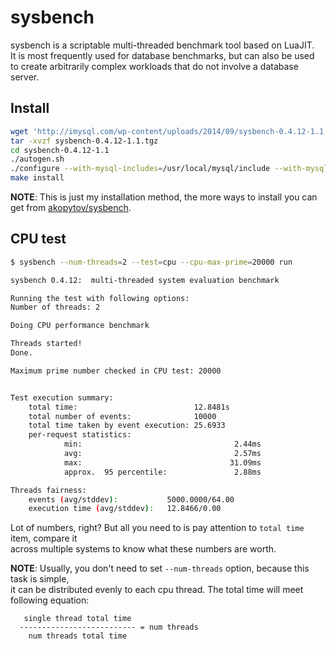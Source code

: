 # sysbench

sysbench is a scriptable multi-threaded benchmark tool based on LuaJIT.     
It is most frequently used for database benchmarks, but can also be used    
to create arbitrarily complex workloads that do not involve a database server.

## Install

```bash
wget 'http://imysql.com/wp-content/uploads/2014/09/sysbench-0.4.12-1.1.tgz'
tar -xvzf sysbench-0.4.12-1.1.tgz
cd sysbench-0.4.12-1.1
./autogen.sh
./configure --with-mysql-includes=/usr/local/mysql/include --with-mysql-libs=/usr/local/mysql/lib
make install
```

**NOTE**: This is just my installation method, the more ways to install you can get from [akopytov/sysbench](https://github.com/akopytov/sysbench).


## CPU test

```bash
$ sysbench --num-threads=2 --test=cpu --cpu-max-prime=20000 run

sysbench 0.4.12:  multi-threaded system evaluation benchmark

Running the test with following options:
Number of threads: 2

Doing CPU performance benchmark

Threads started!
Done.

Maximum prime number checked in CPU test: 20000


Test execution summary:
    total time:                          12.8481s
    total number of events:              10000
    total time taken by event execution: 25.6933
    per-request statistics:
            min:                                  2.44ms
            avg:                                  2.57ms
            max:                                 31.09ms
            approx.  95 percentile:               2.88ms

Threads fairness:
    events (avg/stddev):           5000.0000/64.00
    execution time (avg/stddev):   12.8466/0.00
```

Lot of numbers, right? But all you need to is pay attention to `total time` item, compare it    
across multiple systems to know what these numbers are worth.

**NOTE**: Usually, you don't need to set `--num-threads` option, because this task is simple,   
it can be distributed evenly to each cpu thread. The total time will meet following equation:

```
   single thread total time
  -------------------------- = num threads
    num threads total time
```
